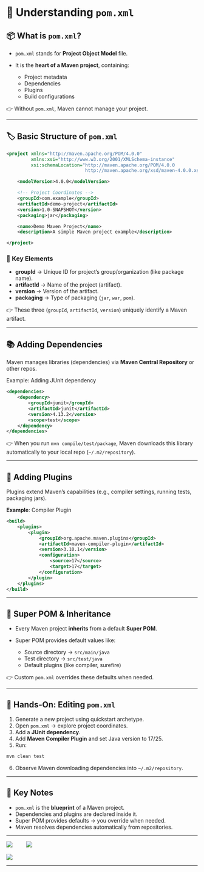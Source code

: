 # 🚀 Understanding `pom.xml`

## 📦 What is `pom.xml`?

* `pom.xml` stands for **Project Object Model** file.
* It is the **heart of a Maven project**, containing:

    * Project metadata
    * Dependencies
    * Plugins
    * Build configurations

👉 Without `pom.xml`, Maven cannot manage your project.

---

## 🏷️ Basic Structure of `pom.xml`

```xml
<project xmlns="http://maven.apache.org/POM/4.0.0"
         xmlns:xsi="http://www.w3.org/2001/XMLSchema-instance"
         xsi:schemaLocation="http://maven.apache.org/POM/4.0.0
                             http://maven.apache.org/xsd/maven-4.0.0.xsd">

    <modelVersion>4.0.0</modelVersion>

    <!-- Project Coordinates -->
    <groupId>com.example</groupId>
    <artifactId>demo-project</artifactId>
    <version>1.0-SNAPSHOT</version>
    <packaging>jar</packaging>

    <name>Demo Maven Project</name>
    <description>A simple Maven project example</description>

</project>
```

### 📍 Key Elements

* **groupId** → Unique ID for project’s group/organization (like package name).
* **artifactId** → Name of the project (artifact).
* **version** → Version of the artifact.
* **packaging** → Type of packaging (`jar`, `war`, `pom`).

👉 These three (`groupId`, `artifactId`, `version`) uniquely identify a Maven artifact.

---

## 📚 Adding Dependencies

Maven manages libraries (dependencies) via **Maven Central Repository** or other repos.

Example: Adding JUnit dependency

```xml
<dependencies>
    <dependency>
        <groupId>junit</groupId>
        <artifactId>junit</artifactId>
        <version>4.13.2</version>
        <scope>test</scope>
    </dependency>
</dependencies>
```

👉 When you run `mvn compile/test/package`, Maven downloads this library automatically to your local repo (`~/.m2/repository`).

---

## 🔌 Adding Plugins

Plugins extend Maven’s capabilities (e.g., compiler settings, running tests, packaging jars).

**Example**: Compiler Plugin

```xml
<build>
    <plugins>
        <plugin>
            <groupId>org.apache.maven.plugins</groupId>
            <artifactId>maven-compiler-plugin</artifactId>
            <version>3.10.1</version>
            <configuration>
                <source>17</source>
                <target>17</target>
            </configuration>
        </plugin>
    </plugins>
</build>
```

---

## 🌳 Super POM & Inheritance

* Every Maven project **inherits** from a default **Super POM**.
* Super POM provides default values like:

    * Source directory → `src/main/java`
    * Test directory → `src/test/java`
    * Default plugins (like compiler, surefire)

👉 Custom `pom.xml` overrides these defaults when needed.

---

## 🧪 Hands-On: Editing `pom.xml`

1. Generate a new project using quickstart archetype.
2. Open `pom.xml` → explore project coordinates.
3. Add a **JUnit dependency**.
4. Add **Maven Compiler Plugin** and set Java version to 17/25.
5. Run:

```bash
mvn clean test
```

6. Observe Maven downloading dependencies into `~/.m2/repository`.

---

## 📌 Key Notes

* `pom.xml` is the **blueprint** of a Maven project.
* Dependencies and plugins are declared inside it.
* Super POM provides defaults → you override when needed.
* Maven resolves dependencies automatically from repositories.

---

<div>

[![](https://img.shields.io/badge/Prev-⬅️-caddd6?style=for-the-badge&labelColor=caddd6)](02-MVN_STRUCTURE.md)
&emsp;&emsp;
[![](https://img.shields.io/badge/Next-➡️-caddd6?style=for-the-badge&labelColor=caddd6)](04-DEPENDENCY_SCOPE.md)

</div>

[![](https://img.shields.io/badge/Back_To_Intro-🔙-d6cadd?style=for-the-badge&labelColor=d6cadd)](../README.md)

---